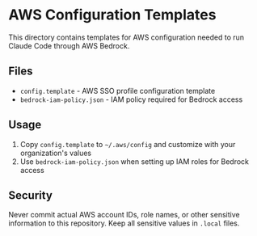 # AWS Configuration Templates

This directory contains templates for AWS configuration needed to run Claude Code through AWS Bedrock.

## Files

- `config.template` - AWS SSO profile configuration template
- `bedrock-iam-policy.json` - IAM policy required for Bedrock access

## Usage

1. Copy `config.template` to `~/.aws/config` and customize with your organization's values
2. Use `bedrock-iam-policy.json` when setting up IAM roles for Bedrock access

## Security

Never commit actual AWS account IDs, role names, or other sensitive information to this repository. Keep all sensitive values in `.local` files.